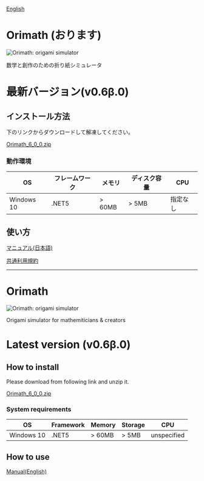 [English](#Orimath)

# Orimath (おります)
![Orimath: origami simulator](https://repository-images.githubusercontent.com/257803170/ee3ede80-7eda-11eb-8898-0ae61660c3e2)


数学と創作のための折り紙シミュレータ

# 最新バージョン(v0.6β.0)

## インストール方法

下のリンクからダウンロードして解凍してください。

[Orimath_6_0_0.zip](https://github.com/mino-ri/Orimath/releases/download/v0.6-beta.0/Orimath_0_6_0.zip)

### 動作環境

| OS | フレームワーク | メモリ | ディスク容量 | CPU |
| --- | --- | --- | --- | --- |
| Windows 10 | .NET5 | > 60MB | > 5MB | 指定なし |

## 使い方

[マニュアル(日本語)](https://github.com/mino-ri/Orimath/blob/master/Documents/ja/manual.md)

[共通利用規約](https://twpf.jp/hojo_origami)

---

# Orimath
![Orimath: origami simulator](https://repository-images.githubusercontent.com/257803170/ee3ede80-7eda-11eb-8898-0ae61660c3e2)

Origami simulator for mathemiticians & creators

# Latest version (v0.6β.0)

## How to install

Please download from following link and unzip it.

[Orimath_6_0_0.zip](https://github.com/mino-ri/Orimath/releases/download/v0.6-beta.0/Orimath_0_6_0.zip)

### System requirements

| OS | Framework | Memory | Storage | CPU |
| --- | --- | --- | --- | --- |
| Windows 10 | .NET5 | > 60MB | > 5MB | unspecified |

## How to use

[Manual(English)](https://github.com/mino-ri/Orimath/blob/master/Documents/en/manual.md)
